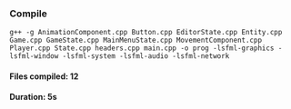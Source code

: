 ### Compile

`g++ -g AnimationComponent.cpp Button.cpp EditorState.cpp Entity.cpp Game.cpp GameState.cpp MainMenuState.cpp MovementComponent.cpp Player.cpp State.cpp headers.cpp main.cpp -o prog -lsfml-graphics -lsfml-window -lsfml-system -lsfml-audio -lsfml-network`
#### Files compiled: 12
#### Duration: 5s
